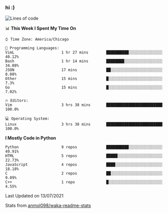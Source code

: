 ### hi :)

<!--START_SECTION:waka-->
![Lines of code](https://img.shields.io/badge/From%20Hello%20World%20I%27ve%20Written-773887%20lines%20of%20code-blue)

📊 **This Week I Spent My Time On** 

```text
⌚︎ Time Zone: America/Chicago

💬 Programming Languages: 
VimL                     1 hr 27 mins        ██████████░░░░░░░░░░░░░░░   40.12% 
Bash                     1 hr 14 mins        ████████░░░░░░░░░░░░░░░░░   34.08% 
JSON                     17 mins             ██░░░░░░░░░░░░░░░░░░░░░░░   8.08% 
Other                    15 mins             █░░░░░░░░░░░░░░░░░░░░░░░░   7.3% 
Go                       15 mins             █░░░░░░░░░░░░░░░░░░░░░░░░   7.02%

🔥 Editors: 
Vim                      3 hrs 38 mins       █████████████████████████   100.0%

💻 Operating System: 
Linux                    3 hrs 38 mins       █████████████████████████   100.0%

```

**I Mostly Code in Python** 

```text
Python                   9 repos             ██████████░░░░░░░░░░░░░░░   40.91% 
HTML                     5 repos             █████░░░░░░░░░░░░░░░░░░░░   22.73% 
JavaScript               4 repos             ████░░░░░░░░░░░░░░░░░░░░░   18.18% 
C                        2 repos             ██░░░░░░░░░░░░░░░░░░░░░░░   9.09% 
C++                      1 repo              █░░░░░░░░░░░░░░░░░░░░░░░░   4.55%

```



 Last Updated on 13/07/2021
<!--END_SECTION:waka-->

Stats from [anmol098/waka-readme-stats](https://github.com/anmol098/waka-readme-stats)